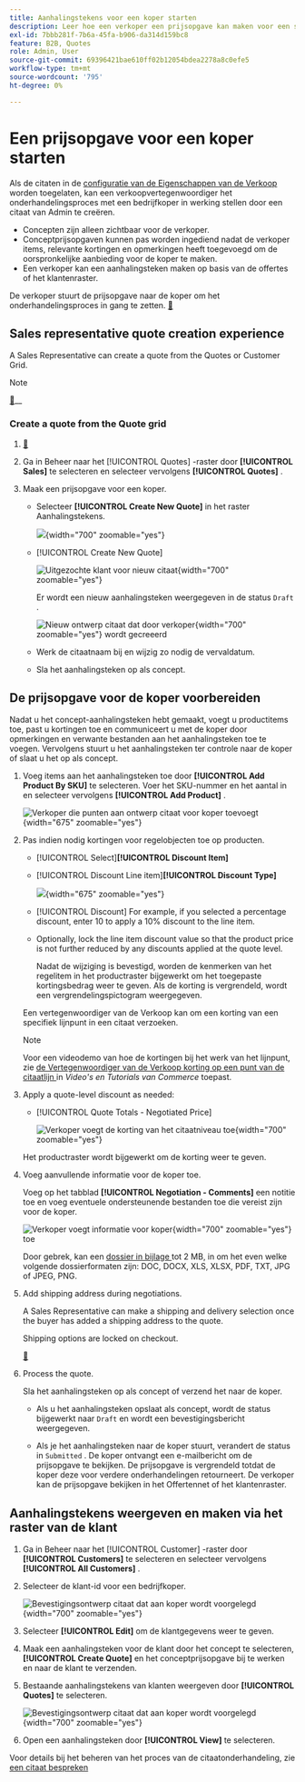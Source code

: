 ```yaml
---
title: Aanhalingstekens voor een koper starten
description: Leer hoe een verkoper een prijsopgave kan maken voor een specifieke koper om het onderhandelingsproces te starten. De verkoper kan alleen offertes verzenden voor klanten die zijn gekoppeld aan een bedrijfsaccount op de geselecteerde website.
exl-id: 7bbb281f-7b6a-45fa-b906-da314d159bc8
feature: B2B, Quotes
role: Admin, User
source-git-commit: 69396421bae610ff02b12054bdea2278a8c0efe5
workflow-type: tm+mt
source-wordcount: '795'
ht-degree: 0%

---
```


# Een prijsopgave voor een koper starten

Als de citaten in de [ configuratie van de Eigenschappen van de Verkoop ](configure-quotes.md) worden toegelaten, kan een verkoopvertegenwoordiger het onderhandelingsproces met een bedrijfkoper in werking stellen door een citaat van Admin te creëren.

- Concepten zijn alleen zichtbaar voor de verkoper.
- Conceptprijsopgaven kunnen pas worden ingediend nadat de verkoper items, relevante kortingen en opmerkingen heeft toegevoegd om de oorspronkelijke aanbieding voor de koper te maken.
- Een verkoper kan een aanhalingsteken maken op basis van de offertes of het klantenraster.

De verkoper stuurt de prijsopgave naar de koper om het onderhandelingsproces in gang te zetten. [&#128279;](quote-price-negotiation.md)

## Sales representative quote creation experience

A Sales Representative can create a quote from the Quotes or Customer Grid.

>[!NOTE]
>
>[&#128279;](https://experienceleague.adobe.com/docs/commerce-learn/tutorials/b2b/b2b-quote/sales-rep-initiates-quote.html)__

### Create a quote from the Quote grid

1. [&#128279;](../systems/permissions.md)

1. Ga in Beheer naar het [!UICONTROL Quotes] -raster door **[!UICONTROL Sales]** te selecteren en selecteer vervolgens **[!UICONTROL Quotes]** .

1. Maak een prijsopgave voor een koper.

   - Selecteer **[!UICONTROL Create New Quote]** in het raster Aanhalingstekens.

     ![](./assets/quote-draft-from-admin.png){width="700" zoomable="yes"}

   - [!UICONTROL Create New Quote]

     ![ Uitgezochte klant voor nieuw citaat ](./assets/quote-draft-from-admin-select-buyer.png){width="700" zoomable="yes"}

     Er wordt een nieuw aanhalingsteken weergegeven in de status `Draft` .

     ![ Nieuw ontwerp citaat dat door verkoper ](./assets/quote-create-by-seller.png){width="700" zoomable="yes"} wordt gecreeerd

   - Werk de citaatnaam bij en wijzig zo nodig de vervaldatum.

   - Sla het aanhalingsteken op als concept.

## De prijsopgave voor de koper voorbereiden

Nadat u het concept-aanhalingsteken hebt gemaakt, voegt u productitems toe, past u kortingen toe en communiceert u met de koper door opmerkingen en verwante bestanden aan het aanhalingsteken toe te voegen. Vervolgens stuurt u het aanhalingsteken ter controle naar de koper of slaat u het op als concept.

1. Voeg items aan het aanhalingsteken toe door **[!UICONTROL Add Product By SKU]** te selecteren. Voer het SKU-nummer en het aantal in en selecteer vervolgens **[!UICONTROL Add Product]** .

   ![ Verkoper die punten aan ontwerp citaat voor koper toevoegt ](./assets/quote-draft-add-items.png){width="675" zoomable="yes"}

1. Pas indien nodig kortingen voor regelobjecten toe op producten.

   - [!UICONTROL Select]&#x200B;**[!UICONTROL Discount Item]**

   - [!UICONTROL Discount Line item]&#x200B;**[!UICONTROL Discount Type]**

     ![](./assets/quote-discount-line-item.png){width="675" zoomable="yes"}

   - [!UICONTROL Discount] For example, if you selected a percentage discount, enter 10 to apply a 10% discount to the line item.

   - Optionally, lock the line item discount value so that the product price is not further reduced by any discounts applied at the quote level.

     Nadat de wijziging is bevestigd, worden de kenmerken van het regelitem in het productraster bijgewerkt om het toegepaste kortingsbedrag weer te geven. Als de korting is vergrendeld, wordt een vergrendelingspictogram weergegeven.

   Een vertegenwoordiger van de Verkoop kan om een korting van een specifiek lijnpunt in een citaat verzoeken.

   >[!NOTE]
   >
   >Voor een videodemo van hoe de kortingen bij het werk van het lijnpunt, zie [ de Vertegenwoordiger van de Verkoop korting op een punt van de citaatlijn ](https://experienceleague.adobe.com/docs/commerce-learn/tutorials/b2b/b2b-quote/quote-line-item-discount.html) in _Video&#39;s en Tutorials van Commerce_ toepast.

1. Apply a quote-level discount as needed:

   - [!UICONTROL Quote Totals - Negotiated Price]

     ![ Verkoper voegt de korting van het citaatniveau toe ](./assets/quote-draft-total-discount.png){width="700" zoomable="yes"}

   Het productraster wordt bijgewerkt om de korting weer te geven.

1. Voeg aanvullende informatie voor de koper toe.

   Voeg op het tabblad **[!UICONTROL Negotiation - Comments]** een notitie toe en voeg eventuele ondersteunende bestanden toe die vereist zijn voor de koper.

   ![ Verkoper voegt informatie voor koper ](./assets/quote-draft-add-info-for-buyer.png){width="700" zoomable="yes"} toe

   Door gebrek, kan een [ dossier in bijlage ](configure-quotes.md) tot 2 MB, in om het even welke volgende dossierformaten zijn: DOC, DOCX, XLS, XLSX, PDF, TXT, JPG of JPEG, PNG.

1. Add shipping address during negotiations.

   A Sales Representative can make a shipping and delivery selection once the buyer has added a shipping address to the quote.

   Shipping options are locked on checkout.

   [&#128279;](account-dashboard-my-quotes.md#adding-a-shipping-address)

1. Process the quote.

   Sla het aanhalingsteken op als concept of verzend het naar de koper.

   - Als u het aanhalingsteken opslaat als concept, wordt de status bijgewerkt naar `Draft` en wordt een bevestigingsbericht weergegeven.

   - Als je het aanhalingsteken naar de koper stuurt, verandert de status in `Submitted` . De koper ontvangt een e-mailbericht om de prijsopgave te bekijken. De prijsopgave is vergrendeld totdat de koper deze voor verdere onderhandelingen retourneert. De verkoper kan de prijsopgave bekijken in het Offertennet of het klantenraster.

## Aanhalingstekens weergeven en maken via het raster van de klant

1. Ga in Beheer naar het [!UICONTROL Customer] -raster door **[!UICONTROL Customers]** te selecteren en selecteer vervolgens **[!UICONTROL All Customers]** .

1. Selecteer de klant-id voor een bedrijfkoper.

   ![ Bevestigingsontwerp citaat dat aan koper wordt voorgelegd ](./assets/quote-view-customer-quotes.png){width="700" zoomable="yes"}

1. Selecteer **[!UICONTROL Edit]** om de klantgegevens weer te geven.

1. Maak een aanhalingsteken voor de klant door het concept te selecteren, **[!UICONTROL Create Quote]** en het conceptprijsopgave bij te werken en naar de klant te verzenden.

1. Bestaande aanhalingstekens van klanten weergeven door **[!UICONTROL Quotes]** te selecteren.

   ![ Bevestigingsontwerp citaat dat aan koper wordt voorgelegd ](./assets/quote-list-from-customer-information.png){width="700" zoomable="yes"}

1. Open een aanhalingsteken door **[!UICONTROL View]** te selecteren.

Voor details bij het beheren van het proces van de citaatonderhandeling, zie [ een citaat bespreken ](quote-price-negotiation.md)
